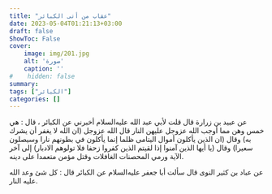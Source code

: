 ```yaml
---
title: "عقاب من أتى الكبائر"
date: 2023-05-04T01:21:13+03:00
draft: false
ShowToc: False
cover:
    image: img/201.jpg
    alt: 'صورة'
    caption: ''
#    hidden: false
summary: 
tags: ["الكبائر"]
categories: []
---
```

عن عبيد بن زرارة قال قلت لأبي عبد الله
عليه‌السلام أخبرني عن الكبائر ، قال : هي خمس وهن مما أوجب الله
عزوجل عليهن النار قال الله عزوجل (ان الله لا يغفر أن يشرك به)
وقال (ان الذين يأكلون أموال اليتامى ظلما إنما يأكلون في بطونهم نارا
وسيصلون سعيرا) وقال (يا أيها الذين آمنوا إذا لقيتم الذين كفروا
زحفا فلا تولوهم الادبار) إلى آخر الآية ورمي المحصنات الغافلات
وقتل مؤمن متعمدا على دينه.

عن عباد بن كثير النوى قال سألت أبا جعفر
عليه‌السلام عن الكبائر قال : كل شئ وعد الله عليه النار.

